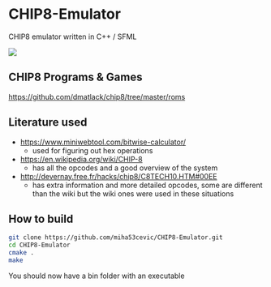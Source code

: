 # CHIP8-Emulator
CHIP8 emulator written in C++ / SFML

![](https://media.giphy.com/media/KAdjN9gcGXQcrJy4E6/giphy.gif)

## CHIP8 Programs & Games
https://github.com/dmatlack/chip8/tree/master/roms

## Literature used
- https://www.miniwebtool.com/bitwise-calculator/ 
  - used for figuring out hex operations
- https://en.wikipedia.org/wiki/CHIP-8
  - has all the opcodes and a good overview of the system
- http://devernay.free.fr/hacks/chip8/C8TECH10.HTM#00EE
  - has extra information and more detailed opcodes, some are different than the wiki but the wiki ones were used in these situations

## How to build
  ```bash
  git clone https://github.com/miha53cevic/CHIP8-Emulator.git
  cd CHIP8-Emulator
  cmake .
  make
  ```
You should now have a bin folder with an executable
